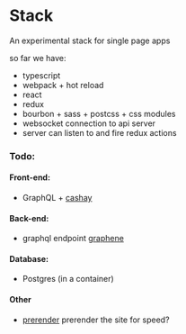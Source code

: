 
# Stack

An experimental stack for single page apps

so far we have:

* typescript
* webpack + hot reload
* react
* redux
* bourbon + sass + postcss + css modules
* websocket connection to api server
* server can listen to and fire redux actions

### Todo:

#### Front-end:

- GraphQL + [cashay](https://github.com/mattkrick/cashay)

#### Back-end:

- graphql endpoint [graphene](https://github.com/graphql-python/graphene/)

#### Database:

- Postgres (in a container)

#### Other

- [prerender](https://github.com/prerender/prerender) prerender the site for speed?
